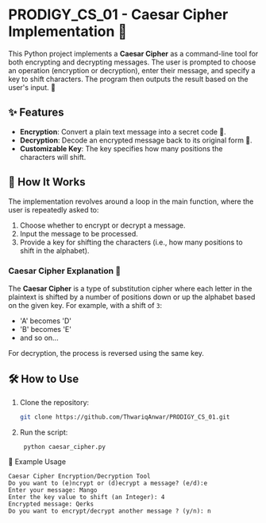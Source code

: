 # PRODIGY_CS_01 - Caesar Cipher Implementation 🔐

This Python project implements a **Caesar Cipher** as a command-line tool for both encrypting and decrypting messages. The user is prompted to choose an operation (encryption or decryption), enter their message, and specify a key to shift characters. The program then outputs the result based on the user's input. 🎉

## ✨ Features

- **Encryption**: Convert a plain text message into a secret code 🔏.
- **Decryption**: Decode an encrypted message back to its original form 📝.
- **Customizable Key**: The key specifies how many positions the characters will shift.

## 🚀 How It Works

The implementation revolves around a loop in the main function, where the user is repeatedly asked to:

1. Choose whether to encrypt or decrypt a message.
2. Input the message to be processed.
3. Provide a key for shifting the characters (i.e., how many positions to shift in the alphabet).

### Caesar Cipher Explanation 🧠

The **Caesar Cipher** is a type of substitution cipher where each letter in the plaintext is shifted by a number of positions down or up the alphabet based on the given key. For example, with a shift of `3`:
- 'A' becomes 'D'
- 'B' becomes 'E'
- and so on...

For decryption, the process is reversed using the same key.


## 🛠️ How to Use

1. Clone the repository:
   ```bash
   git clone https://github.com/ThwariqAnwar/PRODIGY_CS_01.git
   
2. Run the script:
   ```bash
    python caesar_cipher.py
🔑 Example Usage
```
Caesar Cipher Encryption/Decryption Tool
Do you want to (e)ncrypt or (d)ecrypt a message? (e/d):e
Enter your message: Mango
Enter the key value to shift (an Integer): 4
Encrypted message: Qerks
Do you want to encrypt/decrypt another message ? (y/n): n

